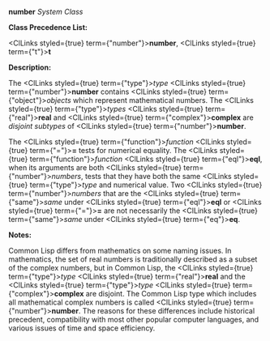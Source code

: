 **number** *System Class* 



**Class Precedence List:** 



<ClLinks styled={true} term={"number"}><b>number</b></ClLinks>, <ClLinks styled={true} term={"t"}><b>t</b></ClLinks> 



**Description:** 



The <ClLinks styled={true} term={"type"}><i>type</i></ClLinks> <ClLinks styled={true} term={"number"}><b>number</b></ClLinks> contains <ClLinks styled={true} term={"object"}><i>objects</i></ClLinks> which represent mathematical numbers. The <ClLinks styled={true} term={"type"}><i>types</i></ClLinks> <ClLinks styled={true} term={"real"}><b>real</b></ClLinks> and <ClLinks styled={true} term={"complex"}><b>complex</b></ClLinks> are *disjoint subtypes* of <ClLinks styled={true} term={"number"}><b>number</b></ClLinks>. 



The <ClLinks styled={true} term={"function"}><i>function</i></ClLinks> <ClLinks styled={true} term={"="}><b>=</b></ClLinks> tests for numerical equality. The <ClLinks styled={true} term={"function"}><i>function</i></ClLinks> <ClLinks styled={true} term={"eql"}><b>eql</b></ClLinks>, when its arguments are both <ClLinks styled={true} term={"number"}><i>numbers</i></ClLinks>, tests that they have both the same <ClLinks styled={true} term={"type"}><i>type</i></ClLinks> and numerical value. Two <ClLinks styled={true} term={"number"}><i>numbers</i></ClLinks> that are the <ClLinks styled={true} term={"same"}><i>same</i></ClLinks> under <ClLinks styled={true} term={"eql"}><b>eql</b></ClLinks> or <ClLinks styled={true} term={"="}><b>=</b></ClLinks> are not necessarily the <ClLinks styled={true} term={"same"}><i>same</i></ClLinks> under <ClLinks styled={true} term={"eq"}><b>eq</b></ClLinks>. 



**Notes:** 



Common Lisp differs from mathematics on some naming issues. In mathematics, the set of real numbers is traditionally described as a subset of the complex numbers, but in Common Lisp, the <ClLinks styled={true} term={"type"}><i>type</i></ClLinks> <ClLinks styled={true} term={"real"}><b>real</b></ClLinks> and the <ClLinks styled={true} term={"type"}><i>type</i></ClLinks> <ClLinks styled={true} term={"complex"}><b>complex</b></ClLinks> are disjoint. The Common Lisp type which includes all mathematical complex numbers is called <ClLinks styled={true} term={"number"}><b>number</b></ClLinks>. The reasons for these differences include historical precedent, compatibility with most other popular computer languages, and various issues of time and space efficiency. 



